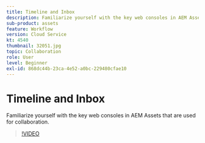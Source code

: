 ```yaml
---
title: Timeline and Inbox
description: Familiarize yourself with the key web consoles in AEM Assets that are used for collaboration.
sub-product: assets
feature: Workflow
version: Cloud Service
kt: 4540
thumbnail: 32051.jpg
topic: Collaboration
role: User
level: Beginner
exl-id: 868dc44b-23ca-4e52-a0bc-229480cfae10
---
```

# Timeline and Inbox

Familiarize yourself with the key web consoles in AEM Assets that are used for collaboration.

>[!VIDEO](https://video.tv.adobe.com/v/32051/?quality=12&learn=on&hidetitle=true)
